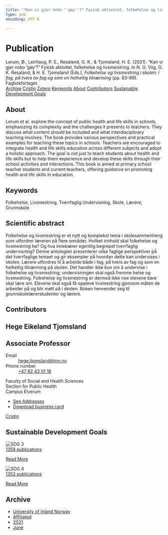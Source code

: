 ```yaml
---
title: '"Kan vi gjer noko ''gøy''?" Fysisk aktivitet, folkehelse og livsmeistring'
type: pub
encoding: UTF-8

---
```

<h1>Publication</h1>
<article id="csl-bib-container-GR7BZJQ6" class="csl-bib-container">
  <div class="csl-bib-body"> <div class="csl-entry">Lerum, Ø., Leirhaug, P. E., Resaland, G. K., &#38; Tjomsland, H. E. (2021). “Kan vi gjer noko ‘gøy’?” Fysisk aktivitet, folkehelse og livsmeistring. In N. G. Viig, G. K. Resaland, &#38; H. E. Tjomsland (Eds.), <i>Folkehelse og livsmestring i skolen: i fag, på tvers av fag og som en helhetlig tilnærming</i> (pp. 83–99). Fagbokforlaget.</div> </div>
  <div class="csl-bib-buttons">
    <a href="#taxonomy-article-GR7BZJQ6" alt="archive" class="csl-bib-button">Archive</a>
    <a href="https://app.cristin.no/results/show.jsf?id=1916617" alt="Cristin" class="csl-bib-button">Cristin</a>
    <a href="http://zotero.org/groups/5881554/items/GR7BZJQ6" alt="Zotero" class="csl-bib-button">Zotero</a>
    <a href="#keywords-article-GR7BZJQ6" alt="keywords" class="csl-bib-button">Keywords</a>
    <a href="#about-article-GR7BZJQ6" alt="about_pub" class="csl-bib-button">About</a>
    <a href="#contributors-article-GR7BZJQ6" alt="contributors" class="csl-bib-button">Contributors</a>
    <a href="#sdg-article-GR7BZJQ6" alt="sdg" class="csl-bib-button">Sustainable Development Goals</a>
  </div>
  <div id="csl-bib-meta-container-GR7BZJQ6"></div>
</article>
<div id="csl-bib-meta-GR7BZJQ6" class="csl-bib-meta">
  <article id="about-article-GR7BZJQ6" class="about_pub-article">
    <h1>About</h1>
    Lerum et al. explore the concept of public health and life skills in schools, emphasizing its complexity and the challenges it presents to teachers. They discuss what content should be included and what interdisciplinary teaching involves. The book provides various perspectives and practical examples for teaching these topics in schools. Teachers are encouraged to integrate health and life skills education across different subjects and adopt a holistic approach. The goal is not just to teach students about health and life skills but to help them experience and develop these skills through their school activities and interactions. This book is aimed at primary school teacher students and current teachers, offering guidance on promoting health and life skills in education.
  </article>
  <article id="keywords-article-GR7BZJQ6" class="keywords-article">
    <h1>Keywords</h1>
    Folkehelse, Livsmestring, Tverrfaglig Undervisning, Skole, Lærere, Grunnskole
  </article>
  <article id="abstract-article-GR7BZJQ6" class="abstract-article">
    <h1>Scientific abstract</h1>
    Folkehelse og livsmestring er et nytt og komplekst tema i skolesammenheng som utfordrer læreren på flere områder. Hvilket innhold skal folkehelse og livsmestring ha? Og hva innebærer egentlig begrepet tverrfaglig undervisning? Denne antologien presenterer ulike faglige perspektiver på det tverrfaglige temaet og gir eksempler på hvordan dette kan undervises i skolen. Lærere utfordres til å arbeide både i fag, på tvers av fag og som en helhetlig tilnærming på skolen. Det handler ikke kun om å undervise i folkehelse og livsmestring; undervisningen skal også fremme helse og livsmestring. Folkehelse og livsmestring er dermed ikke noe elevene bare skal lære om. Elevene skal også få oppleve livsmestring gjennom måten de arbeider på og blir møtt på i skolen. Boken henvender seg til grunnskolelærerstudenter og lærere.
  </article>
  <article id="contributors-article-GR7BZJQ6" class="contributors-article">
    <h1>Contributors</h1>
    <div class="personas"> <div class="vrtx-hinn-person-card"> <div class="photo"> <i class="lar la-user-circle missing-person"></i> </div> <div class="info"> <hgroup><h1>Hege Eikeland Tjomsland</h1> <h2>Associate Professor</h2> </hgroup><dl> <dt>Email</dt> <dd> <a href="mailto:hege.tjomsland@inn.no">hege.tjomsland@inn.no</a> </dd> <dt>Phone number</dt> <dd><a href="tel:+4762430118"> +47 62 43 01 18 </a></dd> </dl> <p> Faculty of Social and Health Sciences<br> Section for Public Health<br> Campus Elverum </p> <ul class="vrtx-hinn-links"> <li><a href="https://www.inn.no/english/find-an-employee/hege-tjomsland.html#vrtx-hinn-addresses">See Addresses</a></li> <li><a href="https://www.inn.no/english/find-an-employee/hege-tjomsland.html?vrtx=vcf">Download business card</a></li> </ul> </div> </div> <a href="https://app.cristin.no/persons/show.jsf?id=47214" alt="Cristin URL" class="personas-cristin">Cristin</a> </div>
  </article>
  <article id="sdg-article-GR7BZJQ6" class="sdg-article">
    <h1>Sustainable Development Goals</h1>
    <div class="sdg-container"><div id="sdg3" class="sdg">
        <img src="{{< params subfolder >}}images/sdg/sdg03_en.png" class="image" alt="SDG 3">
        <div class="sdg-overlay">
          <a href="{{< params subfolder >}}en/archive/?sdg=3#archive" class="sdg-publication-count"><span>1358</span> publications</a>
          <p><a href="https://sdgs.un.org/goals/goal3" class="sdg-read-more">Read More</a></p>
        </div>
      </div> <div id="sdg4" class="sdg">
        <img src="{{< params subfolder >}}images/sdg/sdg04_en.png" class="image" alt="SDG 4">
        <div class="sdg-overlay">
          <a href="{{< params subfolder >}}en/archive/?sdg=4#archive" class="sdg-publication-count"><span>1352</span> publications</a>
          <p><a href="https://sdgs.un.org/goals/goal4" class="sdg-read-more">Read More</a></p>
        </div>
      </div></div>
  </article>
  <article id="taxonomy-article-GR7BZJQ6" class="taxonomy-article">
    <h1>Archive</h1>
    <ul>
      <li><a href="{{< params subfolder >}}en/archive/?key=3DCRN523">University of Inland Norway</a></li>
      <li><a href="{{< params subfolder >}}en/archive/?key=II9RDAME">Affiliated</a></li>
      <li><a href="{{< params subfolder >}}en/archive/?key=6WHQNJWM">2021</a></li>
      <li><a href="{{< params subfolder >}}en/archive/?key=I69UWQMD">June</a></li>
    </ul>
  </article>
</div>
